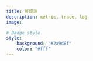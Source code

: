 ```yaml
---
title: 可观测
description: metric, trace, log
image:

# Badge style
style:
    background: "#2a9d8f"
    color: "#fff"
---
```


